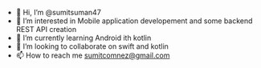 - 👋 Hi, I’m @sumitsuman47
- 👀 I’m interested in Mobile application developement and some backend REST API creation
- 🌱 I’m currently learning Android ith kotlin
- 💞️ I’m looking to collaborate on swift and kotlin
- 📫 How to reach me sumitcomnez@gmail.com

<!---
sumitsuman47/sumitsuman47 is a ✨ special ✨ repository because its `README.md` (this file) appears on your GitHub profile.
You can click the Preview link to take a look at your changes.
--->
